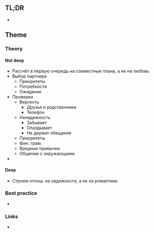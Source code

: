## TL;DR
- 

## Theme
### Theory
#### Not deep
- Рассчёт в первую очередь на совместные плана, а не на любовь
- Выбор партнера
	- Приоритеты
	- Потребности
	- Ожидания
- Проверки
	- Верность
		- Друзья и родственники
		- Телефон
	- Ненадежность
		- Забывает
		- Опаздывает
		- Не держит обещания
	- Приоритеты
	- Фин. грам.
	- Вредные привычки
	- Общение с окружающими
- 

#### Deep
- Строем отнош. на надежности, а не на романтики

### Best practice
- 

### Links
- []()